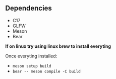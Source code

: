 
## Dependencies

- C17
- GLFW
- Meson
- Bear

**If on linux try using linux brew to install everyting**

Once everyting installed: 

- `meson setup build`
- `bear -- meson compile -C build`
